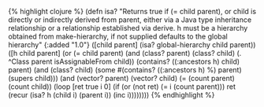 {% highlight clojure %}
(defn isa?
  "Returns true if (= child parent), or child is directly or indirectly derived from
  parent, either via a Java type inheritance relationship or a
  relationship established via derive. h must be a hierarchy obtained
  from make-hierarchy, if not supplied defaults to the global
  hierarchy"
  {:added "1.0"}
  ([child parent] (isa? global-hierarchy child parent))
  ([h child parent]
   (or (= child parent)
       (and (class? parent) (class? child)
            (. ^Class parent isAssignableFrom child))
       (contains? ((:ancestors h) child) parent)
       (and (class? child) (some #(contains? ((:ancestors h) %) parent) (supers child)))
       (and (vector? parent) (vector? child)
            (= (count parent) (count child))
            (loop [ret true i 0]
              (if (or (not ret) (= i (count parent)))
                ret
                (recur (isa? h (child i) (parent i)) (inc i))))))))
{% endhighlight %}
